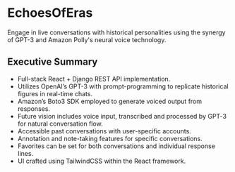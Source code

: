 # EchoesOfEras
Engage in live conversations with historical personalities using the synergy of GPT-3 and Amazon Polly's neural voice technology.


## Executive Summary

* Full-stack React + Django REST API implementation.
* Utilizes OpenAI’s GPT-3 with prompt-programming to replicate historical figures in real-time chats.
* Amazon’s Boto3 SDK employed to generate voiced output from responses.
* Future vision includes voice input, transcribed and processed by GPT-3 for natural conversation flow.
* Accessible past conversations with user-specific accounts.
* Annotation and note-taking features for specific conversations.
* Favorites can be set for both conversations and individual response lines.
* UI crafted using TailwindCSS within the React framework.